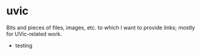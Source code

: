 # uvic
Bits and pieces of files, images, etc. to which I want to provide links; mostly for UVic-related work.

* testing
